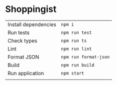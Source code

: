 # Shoppingist

|                        |                       |
|------------------------|:----------------------|
| Install dependencies   | `npm i`               |
| Run tests              | `npm run test`        |
| Check types            | `npm run ts`          |
| Lint                   | `npm run lint`        |
| Format JSON            | `npm run format-json` |
| Build                  | `npm run build`       |
| Run application        | `npm start`           |
|                        |                       |
